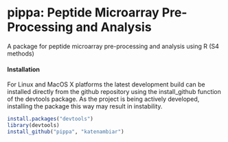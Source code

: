 # pippa: Peptide Microarray Pre-Processing and Analysis

A package for peptide microarray pre-processing and analysis using R (S4 methods)

#### Installation
For Linux and MacOS X platforms the latest development build can be installed directly from the github repository using the install_github function of the devtools package. As the project is being actively developed, installing the package this way may result in instability.

```R
install.packages("devtools")
library(devtools)
install_github("pippa", "katenambiar")
```

